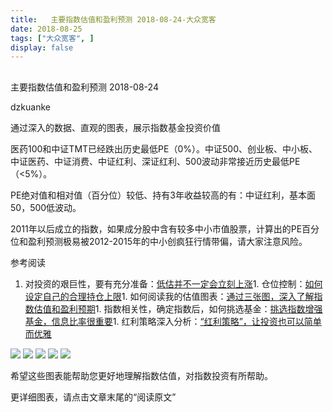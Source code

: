 ```yaml
---
title:   主要指数估值和盈利预测 2018-08-24-大众宽客
date: 2018-08-25
tags: ["大众宽客", ]
display: false
---
```



## 



主要指数估值和盈利预测 2018-08-24




dzkuanke




通过深入的数据、直观的图表，展示指数基金投资价值


医药100和中证TMT已经跌出历史最低PE（0%）。中证500、创业板、中小板、中证医药、中证消费、中证红利、深证红利、500波动非常接近历史最低PE（&lt;5%）。



PE绝对值和相对值<h-char unicode="ff08" class="">（</h-char>百分位<h-char unicode="ff09" class="">）</h-char>较低、持有3年收益较高的有<h-char unicode="ff1a" class="">：</h-char>中证红利<h-char unicode="ff0c" class=""><h-inner>，</h-inner></h-char>基本面50<h-char unicode="ff0c" class=""><h-inner>，</h-inner></h-char>500低波动。



2011年以后成立的指数<h-char unicode="ff0c" class="">，</h-char>如果成分股中含有较多中小市值股票<h-char unicode="ff0c" class="">，</h-char>计算出的PE百分位和盈利预测极易被2012-2015年的中小创疯狂行情带偏<h-char unicode="ff0c" class="">，</h-char>请大家注意风险。



参考阅读
1. 对投资的艰巨性，要有充分准备：[低估并不一定会立刻上涨](http://mp.weixin.qq.com/s?__biz=MzAwMTc1MDcwNw==&amp;mid=2648272785&amp;idx=1&amp;sn=9d714f0b5ff155d37941bac5e3bd5ae2&amp;chksm=82f92c4db58ea55bd7466b6630b06154a4732053fd8c5ef953f51d77bef4920c4620eb713c68&amp;scene=21#wechat_redirect)1. 仓位控制：[如何设定自己的合理持仓上限](http://mp.weixin.qq.com/s?__biz=MzAwMTc1MDcwNw==&amp;mid=2648272959&amp;idx=1&amp;sn=0d0e0487ba2dfa90138092d0973da1b6&amp;chksm=82f933e3b58ebaf59bbe5d49a7f9eea8dcae1ae24d5793d520c03a937e970495fbd8e0bceac7&amp;scene=21#wechat_redirect)1. 如何阅读我的估值图表：[通过三张图，深入了解指数估值和盈利预期](http://mp.weixin.qq.com/s?__biz=MzAwMTc1MDcwNw==&amp;mid=2648272932&amp;idx=1&amp;sn=3c59f8e37a725396d20f150d499bfed9&amp;chksm=82f933f8b58ebaeed34a6e2998fcda433b5bd0b3dedf2b2601b0665859f2cdb8f757c90cea3c&amp;scene=21#wechat_redirect)1. 指数相关性，确定指数后，如何挑选基金：[挑选指数增强基金，信息比率很重要](http://mp.weixin.qq.com/s?__biz=MzAwMTc1MDcwNw==&amp;mid=2648272953&amp;idx=1&amp;sn=bcd9bd75a73911a98c6b619431f5dd90&amp;chksm=82f933e5b58ebaf31a40f518d43511dfe1c0c7ec906fd079d2011b593a46517a08f76816347d&amp;scene=21#wechat_redirect)1. 红利策略深入分析：[“红利策略”，让投资也可以简单而优雅](http://mp.weixin.qq.com/s?__biz=MzAwMTc1MDcwNw==&amp;mid=2648272962&amp;idx=1&amp;sn=2d34bdfc8e1ae77d6cae4e9ecd258aa5&amp;chksm=82f9339eb58eba883cf976ef1ad27b83da5215a11a3ff63dc624abdbe035866b86b844e8541a&amp;scene=21#wechat_redirect)&nbsp;


<img class="" data-copyright="0" data-ratio="0.8888888888888888" data-s="300,640" src="https://mmbiz.qpic.cn/mmbiz_png/PKw3FQPmhIgibUF58JcwS9o061wtuJjPJYvD1Ppy4VnPW6ImdibVr0lo4SVMmauA1go0zBaWZWGPicuL8ibde9WicdQ/640?wx_fmt=png" data-type="png" data-w="1044" style=""/>

<img class="" data-copyright="0" data-ratio="1.2565217391304349" data-s="300,640" src="https://mmbiz.qpic.cn/mmbiz_png/PKw3FQPmhIgibUF58JcwS9o061wtuJjPJiaaySPvhF8PjyJYveMsne9Wes5BbianziblkaOR6rnWSa95ySgg0ZEX4Q/640?wx_fmt=png" data-type="png" data-w="920" style=""/>



<img class="" data-copyright="0" data-ratio="0.6" data-s="300,640" src="https://mmbiz.qpic.cn/mmbiz_png/PKw3FQPmhIgx2xpugpYqYicBLLQVP8qCgHRUZHx1P4kC1Gk8r6vBS5icb5P2icOUFgsLhFDj0E1BrU8EfOrFMSVGw/640?wx_fmt=png" data-type="png" data-w="720" style=""/>

<img class="" data-copyright="0" data-ratio="0.6" data-s="300,640" src="https://mmbiz.qpic.cn/mmbiz_png/PKw3FQPmhIgx2xpugpYqYicBLLQVP8qCgOWFn0WBhpUdASbKFpvicwpTIM6sZGpqNzVnYZG0KK4d8v2BCLMfRs6A/640?wx_fmt=png" data-type="png" data-w="720" style=""/>

<img class="" data-copyright="0" data-ratio="0.6" data-s="300,640" src="https://mmbiz.qpic.cn/mmbiz_png/PKw3FQPmhIgx2xpugpYqYicBLLQVP8qCg28oIJ9xnR4o79DWJ8ibId7Grh0Y1ADdX04DnLAMiaZvCf0Goeu3ibSEwA/640?wx_fmt=png" data-type="png" data-w="720" style=""/>



希望这些图表能帮助您更好地理解指数估值，对指数投资有所帮助。



更详细图表，请点击文章末尾的“阅读原文”